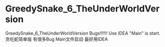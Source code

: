 # GreedySnake_6_TheUnderWorldVersion
GreedySnake_6_TheUnderWorldVersion Bugs!!!!!!
Use IDEA
"Main" is start.
贪吃蛇简单版 有很多Bug Main文件启动 最好用IDEA
